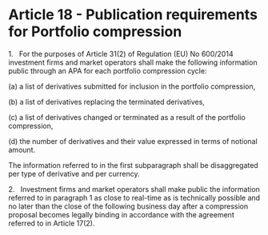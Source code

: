 # Article 18 - Publication requirements for Portfolio compression


1.   For the purposes of Article 31(2) of Regulation (EU) No 600/2014 investment firms and market operators shall make the following information public through an APA for each portfolio compression cycle:

(a) a list of derivatives submitted for inclusion in the portfolio compression,

(b) a list of derivatives replacing the terminated derivatives,

(c) a list of derivatives changed or terminated as a result of the portfolio compression,

(d) the number of derivatives and their value expressed in terms of notional amount.

The information referred to in the first subparagraph shall be disaggregated per type of derivative and per currency.

2.   Investment firms and market operators shall make public the information referred to in paragraph 1 as close to real-time as is technically possible and no later than the close of the following business day after a compression proposal becomes legally binding in accordance with the agreement referred to in Article 17(2).
